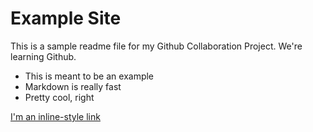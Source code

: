 # Example Site
This is a sample readme file for my Github Collaboration Project. We're learning Github.
* This is meant to be an example
* Markdown is really fast
* Pretty cool, right


[I'm an inline-style link](https://www.google.com)